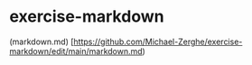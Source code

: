 # exercise-markdown
(markdown.md) [https://github.com/Michael-Zerghe/exercise-markdown/edit/main/markdown.md)
